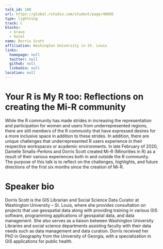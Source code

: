 ```yaml
---
talk_id: 180
url: https://global.rstudio.com/student/page/40605
type: lightning
track: C
blocks:
  - bravo
  - hotel
name: Dorris Scott
affiliation: Washington University in St. Louis
links:
  homepage: null
  twitter: null
  github: null
  linkedin: null
location: null
---
```


# Your R is My R too:  Reflections on creating the Mi-R community

While the R community has made strides in increasing the representation and participation for women and users from underrepresented regions, there are still members of the R community that have expressed desires for a more inclusive space in addition to these strides.  In addition, there are unique challenges that underrepresented R users experience in their respective workspaces or academic environments. In late February of 2020, Danielle Smalls-Perkins and Dorris Scott created Mi-R (Minorities in R)  as a result of their various experiences both in and outside the R community. The purpose of this talk is to reflect on the challenges, highlights, and future directions of the first six months since the creation of Mi-R.

# Speaker bio

Dorris Scott is the GIS Librarian and Social Science Data Curator at Washington University – St. Louis, where she provides consultation on projects that use geospatial data along with providing training in various GIS software, programming applications of geospatial data, and data management. She also serves as a liaison between Washington University Libraries and social science departments assisting faculty  with their data needs such as data management and data curation. Dorris received her PhD in Geography from the University of Georgia, with a specialization in GIS applications for public health.
